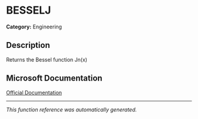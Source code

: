 # BESSELJ

**Category:** Engineering

## Description
Returns the Bessel function Jn(x)

## Microsoft Documentation
[Official Documentation](https://support.microsoft.com//en-us/office/besselj-function-839cb181-48de-408b-9d80-bd02982d94f7)

---
*This function reference was automatically generated.*
